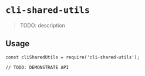 # `cli-shared-utils`

> TODO: description

## Usage

```
const cliSharedUtils = require('cli-shared-utils');

// TODO: DEMONSTRATE API
```
